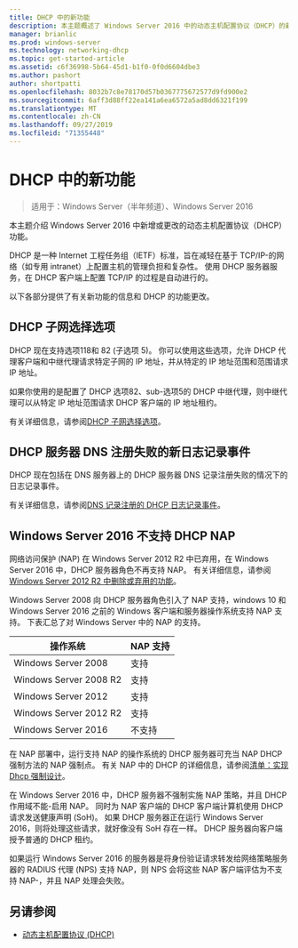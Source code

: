 ```yaml
---
title: DHCP 中的新功能
description: 本主题概述了 Windows Server 2016 中的动态主机配置协议（DHCP）的新增功能。
manager: brianlic
ms.prod: windows-server
ms.technology: networking-dhcp
ms.topic: get-started-article
ms.assetid: c6f36998-5b64-45d1-b1f0-0f0d6604dbe3
ms.author: pashort
author: shortpatti
ms.openlocfilehash: 8032b7c8e78170d57b0367775672577d9fd900e2
ms.sourcegitcommit: 6aff3d88ff22ea141a6ea6572a5ad8dd6321f199
ms.translationtype: MT
ms.contentlocale: zh-CN
ms.lasthandoff: 09/27/2019
ms.locfileid: "71355448"
---
```

# <a name="whats-new-in-dhcp"></a>DHCP 中的新功能

>适用于：Windows Server（半年频道）、Windows Server 2016

本主题介绍 Windows Server 2016 中新增或更改的动态主机配置协议（DHCP）功能。
  
DHCP 是一种 Internet 工程任务组（IETF）标准，旨在减轻在基于 TCP/IP\-的网络（如专用 intranet）上配置主机的管理负担和复杂性。 使用 DHCP 服务器服务，在 DHCP 客户端上配置 TCP/IP 的过程是自动进行的。

以下各部分提供了有关新功能的信息和 DHCP 的功能更改。

## <a name="dhcp-subnet-selection-options"></a>DHCP 子网选择选项

DHCP 现在支持选项118和 82 \(子选项 5\)。 你可以使用这些选项，允许 DHCP 代理客户端和中继代理请求特定子网的 IP 地址，并从特定的 IP 地址范围和范围请求 IP 地址。


如果你使用的是配置了 DHCP 选项82、sub\-选项5的 DHCP 中继代理，则中继代理可以从特定 IP 地址范围请求 DHCP 客户端的 IP 地址租约。

有关详细信息，请参阅[DHCP 子网选择选项](dhcp-subnet-options.md)。

## <a name="new-logging-events-for-dns-registration-failures-by-the-dhcp-server"></a>DHCP 服务器 DNS 注册失败的新日志记录事件

DHCP 现在包括在 DNS 服务器上的 DHCP 服务器 DNS 记录注册失败的情况下的日志记录事件。

有关详细信息，请参阅[DNS 记录注册的 DHCP 日志记录事件](dhcp-dns-events.md)。

## <a name="dhcp-nap-is-not-supported-in-windows-server-2016"></a>Windows Server 2016 不支持 DHCP NAP

网络访问保护 \(NAP\) 在 Windows Server 2012 R2 中已弃用，在 Windows Server 2016 中，DHCP 服务器角色不再支持 NAP。 有关详细信息，请参阅[Windows Server 2012 R2 中删除或弃用的功能](https://technet.microsoft.com/library/dn303411.aspx)。  
  
Windows Server 2008 向 DHCP 服务器角色引入了 NAP 支持，windows 10 和 Windows Server 2016 之前的 Windows 客户端和服务器操作系统支持 NAP 支持。 下表汇总了对 Windows Server 中的 NAP 的支持。  
  
|操作系统|NAP 支持|  
|--------------------|---------------|  
| Windows Server 2008 |支持|  
| Windows Server 2008 R2 |支持|  
| Windows Server 2012 |支持|  
| Windows Server 2012 R2 |支持|  
| Windows Server 2016|不支持|  
  
在 NAP 部署中，运行支持 NAP 的操作系统的 DHCP 服务器可充当 NAP DHCP 强制方法的 NAP 强制点。 有关 NAP 中的 DHCP 的详细信息，请参阅[清单：实现 Dhcp 强制设计](https://technet.microsoft.com/library/dd314186.aspx)。  
  
在 Windows Server 2016 中，DHCP 服务器不强制实施 NAP 策略，并且 DHCP 作用域不能\-启用 NAP。 同时为 NAP 客户端的 DHCP 客户端计算机使用 DHCP 请求发送健康声明 \(SoH\)。 如果 DHCP 服务器正在运行 Windows Server 2016，则将处理这些请求，就好像没有 SoH 存在一样。 DHCP 服务器向客户端授予普通的 DHCP 租约。 

如果运行 Windows Server 2016 的服务器是将身份验证请求转发给网络策略服务器的 RADIUS 代理 \(NPS\) 支持 NAP，则 NPS 会将这些 NAP 客户端评估为不支持 NAP\-，并且 NAP 处理会失败。
  
## <a name="see-also"></a>另请参阅  
  
-   [动态主机配置协议 (DHCP)](Dynamic-Host-Configuration-Protocol--DHCP-.md)  
  

